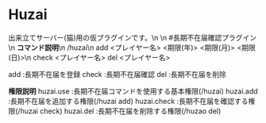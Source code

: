 # Huzai
出来立てサーバー(猫)用の仮プラグインです。\n
\n
#長期不在届確認プラグイン\n
**コマンド説明**\n
/huzai\n
  add    <プレイヤー名> <期限(年)> <期限(月)> <期限(日)>\n
  check  <プレイヤー名>
  del    <プレイヤー名>

add    :長期不在届を登録
check  :長期不在届確認
del    :長期不在届を削除

**権限説明**
huzai.use    :長期不在届コマンドを使用する基本権限(/huzai)
huzai.add    :長期不在届を追加する権限(/huzai add)
huzai.check  :長期不在届を確認する権限(/huzai check)
huzai.del    :長期不在届を削除する権限(/huzao del)

